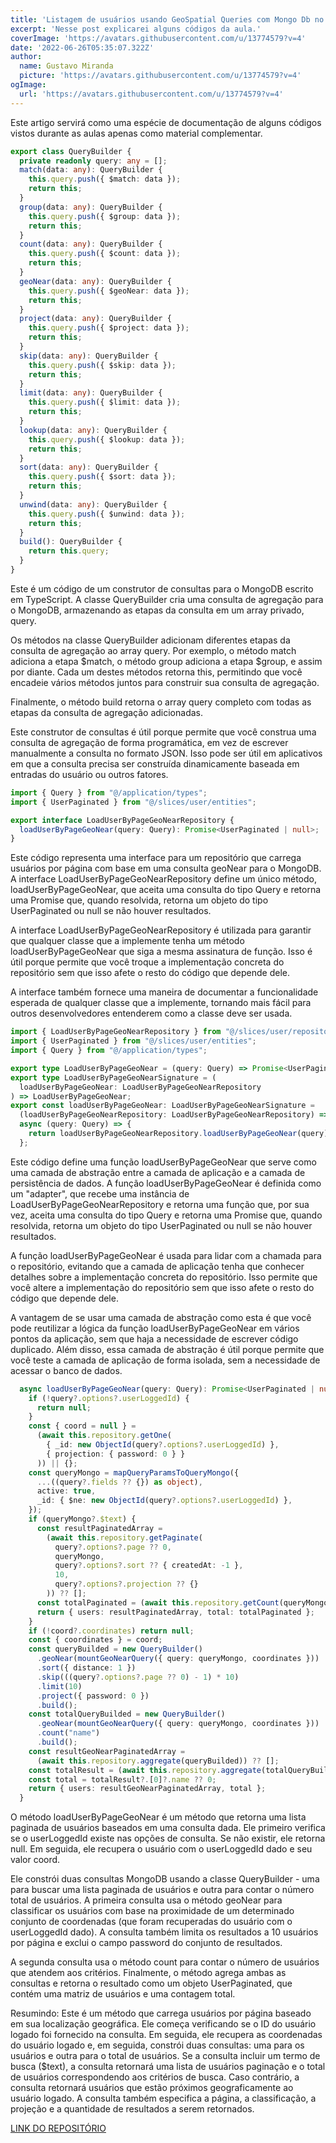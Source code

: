 ```yaml
---
title: 'Listagem de usuários usando GeoSpatial Queries com Mongo Db no CrazyStack Node.js'
excerpt: 'Nesse post explicarei alguns códigos da aula.'
coverImage: 'https://avatars.githubusercontent.com/u/13774579?v=4'
date: '2022-06-26T05:35:07.322Z'
author:
  name: Gustavo Miranda
  picture: 'https://avatars.githubusercontent.com/u/13774579?v=4'
ogImage:
  url: 'https://avatars.githubusercontent.com/u/13774579?v=4'
---
```

Este artigo servirá como uma espécie de documentação de alguns códigos vistos durante as aulas apenas como material complementar.

```typescript
export class QueryBuilder {
  private readonly query: any = [];
  match(data: any): QueryBuilder {
    this.query.push({ $match: data });
    return this;
  }
  group(data: any): QueryBuilder {
    this.query.push({ $group: data });
    return this;
  }
  count(data: any): QueryBuilder {
    this.query.push({ $count: data });
    return this;
  }
  geoNear(data: any): QueryBuilder {
    this.query.push({ $geoNear: data });
    return this;
  }
  project(data: any): QueryBuilder {
    this.query.push({ $project: data });
    return this;
  }
  skip(data: any): QueryBuilder {
    this.query.push({ $skip: data });
    return this;
  }
  limit(data: any): QueryBuilder {
    this.query.push({ $limit: data });
    return this;
  }
  lookup(data: any): QueryBuilder {
    this.query.push({ $lookup: data });
    return this;
  }
  sort(data: any): QueryBuilder {
    this.query.push({ $sort: data });
    return this;
  }
  unwind(data: any): QueryBuilder {
    this.query.push({ $unwind: data });
    return this;
  }
  build(): QueryBuilder {
    return this.query;
  }
}
``` 
Este é um código de um construtor de consultas para o MongoDB escrito em TypeScript. A classe QueryBuilder cria uma consulta de agregação para o MongoDB, armazenando as etapas da consulta em um array privado, query.

Os métodos na classe QueryBuilder adicionam diferentes etapas da consulta de agregação ao array query. Por exemplo, o método match adiciona a etapa $match, o método group adiciona a etapa $group, e assim por diante. Cada um destes métodos retorna this, permitindo que você encadeie vários métodos juntos para construir sua consulta de agregação.

Finalmente, o método build retorna o array query completo com todas as etapas da consulta de agregação adicionadas.

Este construtor de consultas é útil porque permite que você construa uma consulta de agregação de forma programática, em vez de escrever manualmente a consulta no formato JSON. Isso pode ser útil em aplicativos em que a consulta precisa ser construída dinamicamente baseada em entradas do usuário ou outros fatores.


```typescript
import { Query } from "@/application/types";
import { UserPaginated } from "@/slices/user/entities";

export interface LoadUserByPageGeoNearRepository {
  loadUserByPageGeoNear(query: Query): Promise<UserPaginated | null>;
}
``` 
Este código representa uma interface para um repositório que carrega usuários por página com base em uma consulta geoNear para o MongoDB. A interface LoadUserByPageGeoNearRepository define um único método, loadUserByPageGeoNear, que aceita uma consulta do tipo Query e retorna uma Promise que, quando resolvida, retorna um objeto do tipo UserPaginated ou null se não houver resultados.

A interface LoadUserByPageGeoNearRepository é utilizada para garantir que qualquer classe que a implemente tenha um método loadUserByPageGeoNear que siga a mesma assinatura de função. Isso é útil porque permite que você troque a implementação concreta do repositório sem que isso afete o resto do código que depende dele.

A interface também fornece uma maneira de documentar a funcionalidade esperada de qualquer classe que a implemente, tornando mais fácil para outros desenvolvedores entenderem como a classe deve ser usada.

```typescript
import { LoadUserByPageGeoNearRepository } from "@/slices/user/repositories";
import { UserPaginated } from "@/slices/user/entities";
import { Query } from "@/application/types";

export type LoadUserByPageGeoNear = (query: Query) => Promise<UserPaginated | null>;
export type LoadUserByPageGeoNearSignature = (
  loadUserByPageGeoNear: LoadUserByPageGeoNearRepository
) => LoadUserByPageGeoNear;
export const loadUserByPageGeoNear: LoadUserByPageGeoNearSignature =
  (loadUserByPageGeoNearRepository: LoadUserByPageGeoNearRepository) =>
  async (query: Query) => {
    return loadUserByPageGeoNearRepository.loadUserByPageGeoNear(query);
  };
``` 
Este código define uma função loadUserByPageGeoNear que serve como uma camada de abstração entre a camada de aplicação e a camada de persistência de dados. A função loadUserByPageGeoNear é definida como um "adapter", que recebe uma instância de LoadUserByPageGeoNearRepository e retorna uma função que, por sua vez, aceita uma consulta do tipo Query e retorna uma Promise que, quando resolvida, retorna um objeto do tipo UserPaginated ou null se não houver resultados.

A função loadUserByPageGeoNear é usada para lidar com a chamada para o repositório, evitando que a camada de aplicação tenha que conhecer detalhes sobre a implementação concreta do repositório. Isso permite que você altere a implementação do repositório sem que isso afete o resto do código que depende dele.

A vantagem de se usar uma camada de abstração como esta é que você pode reutilizar a lógica da função loadUserByPageGeoNear em vários pontos da aplicação, sem que haja a necessidade de escrever código duplicado. Além disso, essa camada de abstração é útil porque permite que você teste a camada de aplicação de forma isolada, sem a necessidade de acessar o banco de dados.


```typescript
  async loadUserByPageGeoNear(query: Query): Promise<UserPaginated | null> {
    if (!query?.options?.userLoggedId) {
      return null;
    }
    const { coord = null } =
      (await this.repository.getOne(
        { _id: new ObjectId(query?.options?.userLoggedId) },
        { projection: { password: 0 } }
      )) || {};
    const queryMongo = mapQueryParamsToQueryMongo({
      ...((query?.fields ?? {}) as object),
      active: true,
      _id: { $ne: new ObjectId(query?.options?.userLoggedId) },
    });
    if (queryMongo?.$text) {
      const resultPaginatedArray =
        (await this.repository.getPaginate(
          query?.options?.page ?? 0,
          queryMongo,
          query?.options?.sort ?? { createdAt: -1 },
          10,
          query?.options?.projection ?? {}
        )) ?? [];
      const totalPaginated = (await this.repository.getCount(queryMongo)) ?? 0;
      return { users: resultPaginatedArray, total: totalPaginated };
    }
    if (!coord?.coordinates) return null;
    const { coordinates } = coord;
    const queryBuilded = new QueryBuilder()
      .geoNear(mountGeoNearQuery({ query: queryMongo, coordinates }))
      .sort({ distance: 1 })
      .skip(((query?.options?.page ?? 0) - 1) * 10)
      .limit(10)
      .project({ password: 0 })
      .build();
    const totalQueryBuilded = new QueryBuilder()
      .geoNear(mountGeoNearQuery({ query: queryMongo, coordinates }))
      .count("name")
      .build();
    const resultGeoNearPaginatedArray =
      (await this.repository.aggregate(queryBuilded)) ?? [];
    const totalResult = (await this.repository.aggregate(totalQueryBuilded)) ?? null;
    const total = totalResult?.[0]?.name ?? 0;
    return { users: resultGeoNearPaginatedArray, total };
  }
``` 
O método loadUserByPageGeoNear é um método que retorna uma lista paginada de usuários baseados em uma consulta dada. Ele primeiro verifica se o userLoggedId existe nas opções de consulta. Se não existir, ele retorna null. Em seguida, ele recupera o usuário com o userLoggedId dado e seu valor coord.

Ele constrói duas consultas MongoDB usando a classe QueryBuilder - uma para buscar uma lista paginada de usuários e outra para contar o número total de usuários. A primeira consulta usa o método geoNear para classificar os usuários com base na proximidade de um determinado conjunto de coordenadas (que foram recuperadas do usuário com o userLoggedId dado). A consulta também limita os resultados a 10 usuários por página e exclui o campo password do conjunto de resultados.

A segunda consulta usa o método count para contar o número de usuários que atendem aos critérios. Finalmente, o método agrega ambas as consultas e retorna o resultado como um objeto UserPaginated, que contém uma matriz de usuários e uma contagem total.

Resumindo:
Este é um método que carrega usuários por página baseado em sua localização geográfica. Ele começa verificando se o ID do usuário logado foi fornecido na consulta. Em seguida, ele recupera as coordenadas do usuário logado e, em seguida, constrói duas consultas: uma para os usuários e outra para o total de usuários. Se a consulta incluir um termo de busca ($text), a consulta retornará uma lista de usuários paginação e o total de usuários correspondendo aos critérios de busca. Caso contrário, a consulta retornará usuários que estão próximos geograficamente ao usuário logado. A consulta também especifica a página, a classificação, a projeção e a quantidade de resultados a serem retornados.

[LINK DO REPOSITÓRIO](https://github.com/gumiranda/CrazyStackNodeJs)
